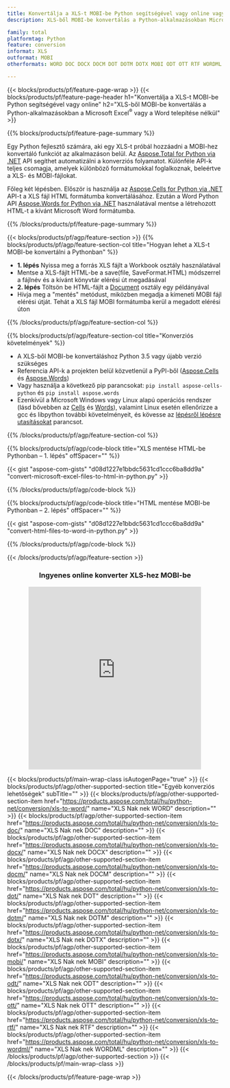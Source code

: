 ```yaml
---
title: Konvertálja a XLS-t MOBI-be Python segítségével vagy online vagy ingyenes online konverterrel
description: XLS-ből MOBI-be konvertálás a Python-alkalmazásokban Microsoft Office használata nélkül vagy online. A kód integrálása előtt gyorsan tesztelje az ingyenes CSV-POT online konvertert. 

family: total
platformtag: Python
feature: conversion
informat: XLS
outformat: MOBI
otherformats: WORD DOC DOCX DOCM DOT DOTM DOTX MOBI ODT OTT RTF WORDML

---
```

{{< blocks/products/pf/feature-page-wrap >}}
{{< blocks/products/pf/feature-page-header h1="Konvertálja a XLS-t MOBI-be Python segítségével vagy online" h2="XLS-ből MOBI-be konvertálás a Python-alkalmazásokban a Microsoft Excel<sup>&reg;</sup> vagy a Word telepítése nélkül" >}}

{{% blocks/products/pf/feature-page-summary %}}

Egy Python fejlesztő számára, aki egy XLS-t próbál hozzáadni a MOBI-hez konvertáló funkciót az alkalmazáson belül. Az [Aspose.Total for Python via .NET](https://products.aspose.com/total/python-net/) API segíthet automatizálni a konverziós folyamatot. Különféle API-k teljes csomagja, amelyek különböző formátumokkal foglalkoznak, beleértve a XLS- és MOBI-fájlokat.

Főleg két lépésben. Először is használja az [Aspose.Cells for Python via .NET](https://products.aspose.com/cells/python-net/) API-t a XLS fájl HTML formátumba konvertálásához. Ezután a Word Python API [Aspose.Words for Python via .NET](https://products.aspose.com/words/python-net/) használatával mentse a létrehozott HTML-t a kívánt Microsoft Word formátumba. 

{{% /blocks/products/pf/feature-page-summary %}}

{{< blocks/products/pf/agp/feature-section >}}
{{% blocks/products/pf/agp/feature-section-col title="Hogyan lehet a XLS-t MOBI-be konvertálni a Pythonban" %}}
- **1. lépés** Nyissa meg a forrás XLS fájlt a Workbook osztály használatával
- Mentse a XLS-fájlt HTML-be a save(file, SaveFormat.HTML) módszerrel a fájlnév és a kívánt könyvtár elérési út megadásával
-  **2. lépés** Töltsön be HTML-fájlt a [Document](https://reference.aspose.com/words/python-net/aspose.words/document/) osztály egy példányával
-  Hívja meg a "mentés" metódust, miközben megadja a kimeneti MOBI fájl elérési útját. Tehát a XLS fájl MOBI formátumba kerül a megadott elérési úton

{{% /blocks/products/pf/agp/feature-section-col %}}

{{% blocks/products/pf/agp/feature-section-col title="Konverziós követelmények" %}}

- A XLS-ből MOBI-be konvertáláshoz Python 3.5 vagy újabb verzió szükséges
- Referencia API-k a projekten belül közvetlenül a PyPI-ből ([Aspose.Cells](https://pypi.org/project/aspose-cells-python/) és [Aspose.Words](https://pypi.org/project/aspose-words/))
-  Vagy használja a következő pip parancsokat: ```pip install aspose-cells-python``` és ```pip install aspose.words```
-  Ezenkívül a Microsoft Windows vagy Linux alapú operációs rendszer (lásd bővebben az [Cells](https://docs.aspose.com/cells/python-net/getting-started/#installation) és [Words](https://docs.aspose.com/words/python-net/system-requirements/)), valamint Linux esetén ellenőrizze a gcc és libpython további követelményeit, és kövesse az [lépésről lépésre utasításokat](https://docs.aspose.com/words/python-net/installation/) parancsot.
 

{{% /blocks/products/pf/agp/feature-section-col %}}

{{% blocks/products/pf/agp/code-block title="XLS mentése HTML-be Pythonban – 1. lépés" offSpacer="" %}}

{{< gist "aspose-com-gists" "d08d1227e1bbdc5631cd1ccc6ba8dd9a" "convert-microsoft-excel-files-to-html-in-python.py" >}}

{{% /blocks/products/pf/agp/code-block %}}

{{% blocks/products/pf/agp/code-block title="HTML mentése MOBI-be Pythonban – 2. lépés" offSpacer="" %}}

{{< gist "aspose-com-gists" "d08d1227e1bbdc5631cd1ccc6ba8dd9a" "convert-html-files-to-word-in-python.py" >}}

{{% /blocks/products/pf/agp/code-block %}}

{{< /blocks/products/pf/agp/feature-section >}}
<div class="container-fluid agp-content bg-white aboutfile box-1 vh100 section nopbtm">
<div class=container>
<div class=row>
<div class="demobox tc col-md-12 padding-0" align="center">

<h3>Ingyenes online konverter XLS-hez MOBI-be</h3>

<iframe style="border: none; height: 426px;" scrolling="no" src="https://total-conversion-app-65z5r2lp.qa.k8s.dynabic.com/?to=mobi&from=xls" id="child-iframe" width="80%"></iframe>

</div></div>
</div></div>

{{< blocks/products/pf/main-wrap-class isAutogenPage="true" >}}
{{< blocks/products/pf/agp/other-supported-section title="Egyéb konverziós lehetőségek" subTitle="" >}}
{{< blocks/products/pf/agp/other-supported-section-item href="https://products.aspose.com/total/hu/python-net/conversion/xls-to-word/" name="XLS Nak nek WORD" description="" >}}
{{< blocks/products/pf/agp/other-supported-section-item href="https://products.aspose.com/total/hu/python-net/conversion/xls-to-doc/" name="XLS Nak nek DOC" description="" >}}
{{< blocks/products/pf/agp/other-supported-section-item href="https://products.aspose.com/total/hu/python-net/conversion/xls-to-docx/" name="XLS Nak nek DOCX" description="" >}}
{{< blocks/products/pf/agp/other-supported-section-item href="https://products.aspose.com/total/hu/python-net/conversion/xls-to-docm/" name="XLS Nak nek DOCM" description="" >}}
{{< blocks/products/pf/agp/other-supported-section-item href="https://products.aspose.com/total/hu/python-net/conversion/xls-to-dot/" name="XLS Nak nek DOT" description="" >}}
{{< blocks/products/pf/agp/other-supported-section-item href="https://products.aspose.com/total/hu/python-net/conversion/xls-to-dotm/" name="XLS Nak nek DOTM" description="" >}}
{{< blocks/products/pf/agp/other-supported-section-item href="https://products.aspose.com/total/hu/python-net/conversion/xls-to-dotx/" name="XLS Nak nek DOTX" description="" >}}
{{< blocks/products/pf/agp/other-supported-section-item href="https://products.aspose.com/total/hu/python-net/conversion/xls-to-mobi/" name="XLS Nak nek MOBI" description="" >}}
{{< blocks/products/pf/agp/other-supported-section-item href="https://products.aspose.com/total/hu/python-net/conversion/xls-to-odt/" name="XLS Nak nek ODT" description="" >}}
{{< blocks/products/pf/agp/other-supported-section-item href="https://products.aspose.com/total/hu/python-net/conversion/xls-to-ott/" name="XLS Nak nek OTT" description="" >}}
{{< blocks/products/pf/agp/other-supported-section-item href="https://products.aspose.com/total/hu/python-net/conversion/xls-to-rtf/" name="XLS Nak nek RTF" description="" >}}
{{< blocks/products/pf/agp/other-supported-section-item href="https://products.aspose.com/total/hu/python-net/conversion/xls-to-wordml/" name="XLS Nak nek WORDML" description="" >}}
{{< /blocks/products/pf/agp/other-supported-section >}}
{{< /blocks/products/pf/main-wrap-class >}}

{{< /blocks/products/pf/feature-page-wrap >}}